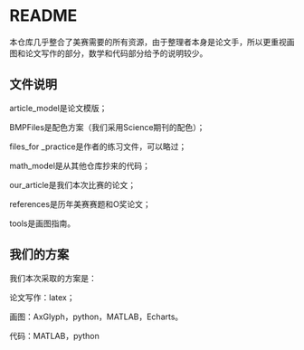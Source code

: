 # README

本仓库几乎整合了美赛需要的所有资源，由于整理者本身是论文手，所以更重视画图和论文写作的部分，数学和代码部分给予的说明较少。

## 文件说明

article_model是论文模版；

BMPFiles是配色方案（我们采用Science期刊的配色）；

files_for _practice是作者的练习文件，可以略过；

math_model是从其他仓库抄来的代码；

our_article是我们本次比赛的论文；

references是历年美赛赛题和O奖论文；

tools是画图指南。

## 我们的方案

我们本次采取的方案是：

论文写作：latex；

画图：AxGlyph，python，MATLAB，Echarts。

代码：MATLAB，python



